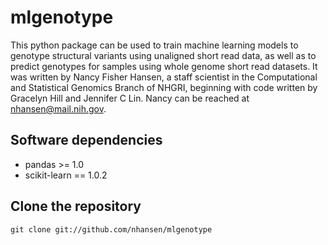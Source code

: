 # mlgenotype

This python package can be used to train machine learning models to genotype structural variants using unaligned short read data, as well as to predict genotypes for samples using whole genome short read datasets. It was written by Nancy Fisher Hansen, a staff scientist in the Computational and Statistical Genomics Branch of NHGRI, beginning with code written by Gracelyn Hill and Jennifer C Lin.  Nancy can be reached at nhansen@mail.nih.gov.

## Software dependencies

- pandas >= 1.0
- scikit-learn == 1.0.2

## Clone the repository

	git clone git://github.com/nhansen/mlgenotype



